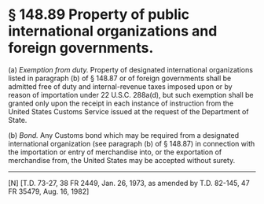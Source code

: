 # § 148.89   Property of public international organizations and foreign governments.

(a) *Exemption from duty.* Property of designated international organizations listed in paragraph (b) of § 148.87 or of foreign governments shall be admitted free of duty and internal-revenue taxes imposed upon or by reason of importation under 22 U.S.C. 288a(d), but such exemption shall be granted only upon the receipt in each instance of instruction from the United States Customs Service issued at the request of the Department of State. 


(b) *Bond.* Any Customs bond which may be required from a designated international organization (see paragraph (b) of § 148.87) in connection with the importation or entry of merchandise into, or the exportation of merchandise from, the United States may be accepted without surety.



---

[N] [T.D. 73-27, 38 FR 2449, Jan. 26, 1973, as amended by T.D. 82-145, 47 FR 35479, Aug. 16, 1982]




